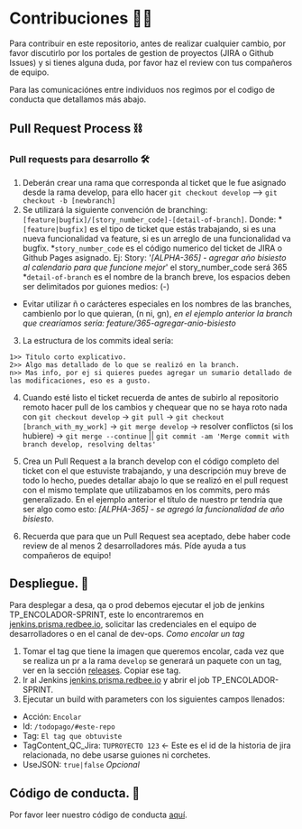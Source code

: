 # Contribuciones 🤜🤛

Para contribuir en este repositorio, antes de realizar cualquier cambio, por favor discutirlo por los portales de gestion de proyectos (JIRA o Github Issues) y si tienes alguna duda, por favor haz el review con tus compañeros de equipo. 

Para las comunicaciónes entre individuos nos regimos por el codigo de conducta que detallamos más abajo.

## Pull Request Process ⛓

### Pull requests para desarrollo 🛠

1. Deberán crear una rama que corresponda al ticket que le fue asignado desde la rama develop, para ello hacer `git checkout develop` --> `git checkout -b [newbranch]`
2. Se utilizará la siguiente convención de branching: `[feature|bugfix]/[story_number_code]-[detail-of-branch]`. Donde:
 *`[feature|bugfix]` es el tipo de ticket que estás trabajando, si es una nueva funcionalidad va feature, si es un arreglo de una funcionalidad va bugfix.
 *`story_number_code` es el código numerico del ticket de JIRA o Github Pages asignado. Ej: Story: '_[ALPHA-365] - agregar año bisiesto al calendario para que funcione mejor_' el story_number_code será 365
 *`detail-of-branch` es el nombre de la branch breve, los espacios deben ser delimitados por guiones medios: (-)
 * Evitar utilizar ñ o carácteres especiales en los nombres de las branches, cambienlo por lo que quieran, (n ni, gn),
 *en el ejemplo anterior la branch que crearíamos sería: _feature/365-agregar-anio-bisiesto_*
3. La estructura de los commits ideal sería:
```
1>> Titulo corto explicativo. 
2>> Algo mas detallado de lo que se realizó en la branch.
n>> Mas info, por ej si quieres puedes agregar un sumario detallado de las modificaciones, eso es a gusto.
```
4. Cuando esté listo el ticket recuerda de antes de subirlo al repositorio remoto hacer pull de los cambios y chequear que no se haya roto nada con `git checkout develop` -> `git pull` -> `git checkout [branch_with_my_work]` -> `git merge develop` -> resolver conflictos (si los hubiere) -> `git merge --continue` || `git commit -am 'Merge commit with branch develop, resolving deltas'` 
5. Crea un Pull Request a la branch develop con el código completo del ticket con el que estuviste trabajando, y una descripción muy breve de todo lo hecho, puedes detallar abajo lo que se realizó en el pull request con el mismo template que utilizabamos en los commits, pero más generalizado. En el ejemplo anterior el título de nuestro pr tendría que ser algo como esto: _[ALPHA-365] - se agregó la funcionalidad de año bisiesto_.

6. Recuerda que para que un Pull Request sea aceptado, debe haber code review de al menos 2 desarrolladores más. Píde ayuda a tus compañeros de equipo!

## Despliegue. 🚀

Para desplegar a desa, qa o prod debemos ejecutar el job de jenkins TP_ENCOLADOR-SPRINT, este lo encontraremos en [jenkins.prisma.redbee.io](jenkins.prisma.redbee.io), solicitar las credenciales en el equipo de desarrolladores o en el canal de dev-ops.
*Como encolar un tag*
1. Tomar el tag que tiene la imagen que queremos encolar, cada vez que se realiza un pr a la rama `develop` se generará un paquete con un tag, ver en la sección [releases](./releases). Copiar ese tag.
2. Ir al Jenkins [jenkins.prisma.redbee.io](jenkins.prisma.redbee.io) y abrir el job TP_ENCOLADOR-SPRINT.
3. Ejecutar un build with parameters con los siguientes campos llenados:
- Acción: `Encolar`
- Id: `/todopago/#este-repo`
- Tag: `El tag que obtuviste`
- TagContent_QC_Jira: `TUPROYECTO 123`  <- Este es el id de la historia de jira relacionada, no debe usarse guiones ni corchetes.
- UseJSON: `true|false` *Opcional* 

## Código de conducta. 📖

Por favor leer nuestro código de conducta [aquí](./CODE_OF_CONDUCT.md).
